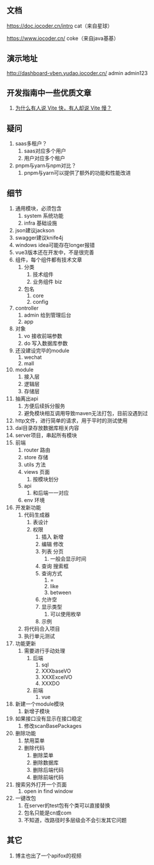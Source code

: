 ## 文档
https://doc.iocoder.cn/intro
cat（来自星球）

https://www.iocoder.cn/
coke（来自java基基）

## 演示地址
http://dashboard-vben.yudao.iocoder.cn/
admin
admin123

## 开发指南中一些优质文章
1. [为什么有人说 Vite 快，有人却说 Vite 慢？](https://juejin.cn/post/7129041114174062628)

## 疑问
1. saas多租户？
   1. saas对应多个用户    
   2. 用户对应多个租户
2. pnpm与yarn与npm对比？
   1. pnpm与yarn可以提供了额外的功能和性能改进

## 细节
1. 通用模块，必须包含
   1. system 系统功能
   2. infra 基础设施
2. json建议jackson
3. swagger建议knife4j
4. windows idea可能存在longer报错
5. vue3版本还在开发中，不是很完善
6. 组件，每个组件都有技术文章
   1. 分类
      1. 技术组件
      2. 业务组件 biz
   2. 包名
      1. core
      2. config
7. controller
   1. admin 给到管理后台
   2. app
8. 对象
   1. vo 接收前端参数
   2. do 写入数据库参数
9. 还没建设完毕的module
   1. wechat
   2. mall
10. module
    1. 接入层
    2. 逻辑层
    3. 存储层
11. 抽离出api
    1. 方便后续拆分服务
    2. 避免模块相互调用导致maven无法打包，目前没遇到过
12. http文件，进行简单的请求，用于平时的测试使用 
13. dal目录存放数据库相关内容
14. server项目，串起所有模块
15. 前端
    1. router 路由
    2. store 存储
    3. utils 方法
    4. views 页面
       1. 按模块划分
    5. api 
       1. 和后端一一对应
    6. env 环境
16. 开发新功能
    1. 代码生成器
       1. 表设计
       2. 权限
          1. 插入 新增
          2. 编辑 修改
          3. 列表 分页
             1. 一般会显示时间
          4. 查询 搜索框
          5. 查询方式
             1. =
             2. like
             3. between
          6. 允许空
          7. 显示类型
             1. 可以使用枚举
          8. 示例
    2. 将代码合入项目
    3. 执行单元测试
17. 功能更新
    1. 需要进行手动处理
       1. 后端
          1. sql
          2. XXXbaseVO
          3. XXXExcelVO
          4. XXXDO
       2. 前端
          1. vue
18. 新建一个module模块
    1. 新增子模块
19. 如果接口没有显示在接口稳定
    1. 修改scanBasePackages
20. 删除功能
    1. 禁用菜单
    2. 删除代码
       1. 删除菜单
       2. 删除数据库
       3. 删除后端代码
       4. 删除前端代码
21. 搜索另外打开一个页面
    1. open in find window
22. 一键改包
    1. 在server的test包有个类可以直接替换
    2. 包名只能是cn或com
    3. 不知道，改路径时多层级会不会引发其它问题

## 其它
1. 博主也出了一个apifox的视频
